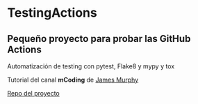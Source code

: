# TestingActions
## Pequeño proyecto para probar las GitHub Actions
Automatización de testing con pytest, Flake8 y mypy y tox

Tutorial del canal **mCoding** de [James Murphy](https://www.youtube.com/watch?v=DhUpxWjOhME&ab_channel=mCoding)

[Repo del proyecto](https://github.com/mCodingLLC/SlapThatLikeButton-TestingStarterProject/blob/main/src/slapping/slap_that_like_button.py)